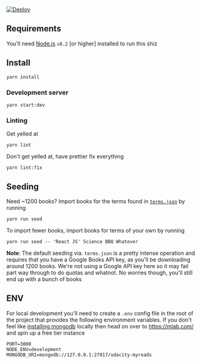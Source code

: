 [![Deploy](https://www.herokucdn.com/deploy/button.svg)](https://heroku.com/deploy?template=https://github.com/kevinjamesus86/udacity-myreads-server)

## Requirements

You'll need [Node.js](https://nodejs.org/en/) `v8.2` [or higher] installed to run this shiz

## Install

`yarn install`

### Development server

`yarn start:dev`

### Linting

Get yelled at

`yarn lint`

Don't get yelled at, have prettier fix everything

`yarn lint:fix`

## Seeding

Need ~1200 books? Import books for the terms found in  [`terms.json`](https://github.com/kevinjamesus86/udacity-myreads-server/blob/master/src/lib/terms.json) by running

`yarn run seed`

To import fewer books, import books for terms of your own by running

`yarn run seed -- 'React JS' Science BBQ Whatever`

**Note**: The default seeding via. `terms.json` is a pretty intense operation and requires that you have a Google Books API key, as you'll be downloading around 1200 books. We're not using a Google API key here so it may fail part way through to do quotas and whatnot. No worries though, you'll still end up with a bunch of books

## ENV

For local development you'll need to create a `.env` config file in the root of the project that provides the following environment variables. If you don't feel like [installing mongodb](https://www.mongodb.com/download-center?jmp=nav#community) locally then head on over to https://mlab.com/ and spin up a free tier instance

```
PORT=3000
NODE_ENV=development
MONGODB_URI=mongodb://127.0.0.1:27017/udacity-myreads
```
